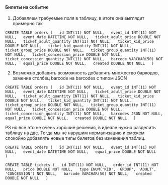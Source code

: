 #### Билеты на событие  

1. Добавляем требуемые поля в таблицу, в итоге она выглядит примерно так  

`CREATE TABLE orders (  
    id INT(11) NOT NULL,  
    event_id INT(11) NOT NULL,  
    event_date DATETIME NOT NULL,  
    ticket_adult_price DOUBLE NOT NULL,  
    ticket_adult_quantity INT(11) NOT NULL,  
    ticket_kid_price DOUBLE NOT NULL,  
    ticket_kid_quantity INT(11) NOT NULL,  
    ticket_group_price DOUBLE NOT NULL,  
    ticket_group_quantity INT(11) NOT NULL,  
    ticket_concession_price DOUBLE NOT NULL,  
    ticket_concession_quantity INT(11) NOT NULL,  
    barcode VARCHAR(50) NOT NULL,  
    equal_price DOUBLE NOT NULL,  
    created DOUBLE NOT NULL  
)`  

2. Возможно добавить возможность добавлять множество баркодов, заменив столбец barcode на barcodes с типом JSON  

`CREATE TABLE orders (  
    id INT(11) NOT NULL,  
    event_id INT(11) NOT NULL,  
    event_date DATETIME NOT NULL,  
    ticket_adult_price DOUBLE NOT NULL,  
    ticket_adult_quantity INT(11) NOT NULL,  
    ticket_kid_price DOUBLE NOT NULL,  
    ticket_kid_quantity INT(11) NOT NULL,  
    ticket_group_price DOUBLE NOT NULL,  
    ticket_group_quantity INT(11) NOT NULL,  
    ticket_concession_price DOUBLE NOT NULL,  
    ticket_concession_quantity INT(11) NOT NULL,  
    barcodes JSON NOT NULL,  
    equal_price DOUBLE NOT NULL,  
    created DOUBLE NOT NULL  
)`  

PS но все это не очень хорошие решения, в идеале нужно разделить таблицу на две. Тогда мы не нарушим нормализацию и сможем спокойно добавлять новые типы билетов без изменения таблиц.  

`CREATE TABLE orders (  
    id INT(11) NOT NULL,  
    event_id INT(11) NOT NULL,  
    event_date DATETIME NOT NULL,  
    equal_price DOUBLE NOT NULL  
)`  
    
`CREATE TABLE tickets (  
    id INT(11) NOT NULL,  
    order_id INT(11) NOT NULL,  
    price DOUBLE NOT NULL,  
    type ENUM('KID', 'GROUP', 'ADULT', 'CONCESSION') NOT NULL,  
    barcode VARCHAR(50) NOT NULL,  
    created DOUBLE NOT NULL  
)`
